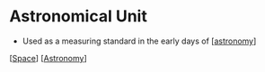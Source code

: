 # Astronomical Unit

- Used as a measuring standard in the early days of [[astronomy]]

[[Space]] [[Astronomy]]

[//begin]: # "Autogenerated link references for markdown compatibility"
[Astronomy]: astronomy "Astronomy"
[Space]: space "Space"
[//end]: # "Autogenerated link references"
